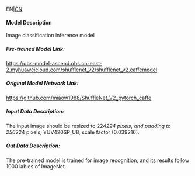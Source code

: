 EN|[CN](README.osc.md)
#### Model Description

Image classification inference model

##### Pre-trained Model Link:
https://obs-model-ascend.obs.cn-east-2.myhuaweicloud.com/shufflenet_v2/shufflenet_v2.caffemodel

##### Original Model Network Link:
https://github.com/miaow1988/ShuffleNet_V2_pytorch_caffe

##### Input Data Description:
The input image should be resized to 224*224 pixels, and padding to 256*224 pixels, YUV420SP_U8, scale factor (0.039216).

##### Out Data Description:
The pre-trained model is trained for image recognition, and its results follow 1000 lables of ImageNet.
